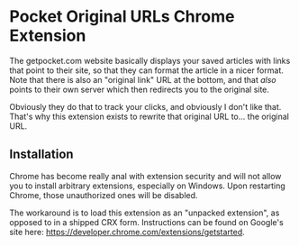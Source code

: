 Pocket Original URLs Chrome Extension
======================================
The getpocket.com website basically displays your saved articles with links 
that point to their site, so that they can format the article in a nicer
format. Note that there is also an "original link" URL at the bottom, and that
*also* points to their own server which then redirects you to the original site.

Obviously they do that to track your clicks, and obviously I don't like that.
That's why this extension exists to rewrite that original URL to... the
original URL.

Installation
-------------
Chrome has become really anal with extension security and will not allow you 
to install arbitrary extensions, especially on Windows. Upon restarting Chrome,
those unauthorized ones will be disabled.

The workaround is to load this extension as an "unpacked extension", as opposed
to in a shipped CRX form. Instructions can be found on Google's site here:
<https://developer.chrome.com/extensions/getstarted>.

